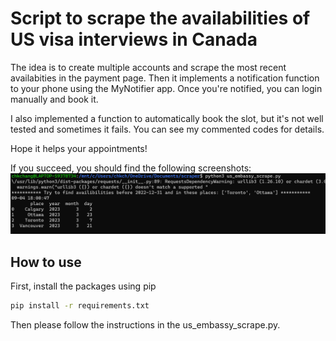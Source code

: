 # Script to scrape the availabilities of US visa interviews in Canada

The idea is to create multiple accounts and scrape the most recent availabities in the payment page. Then it implements a notification function to your phone using the MyNotifier app. Once you're notified, you can login manually and book it.

I also implemented a function to automatically book the slot, but it's not well tested and sometimes it fails. You can see my commented codes for details.

Hope it helps your appointments!

If you succeed, you should find the following screenshots:
<img src="https://github.com/zzzace2000/us_scraper/blob/master/screenshot.png" width=600px>

## How to use

First, install the packages using pip
```bash
pip install -r requirements.txt
```

Then please follow the instructions in the us_embassy_scrape.py.

